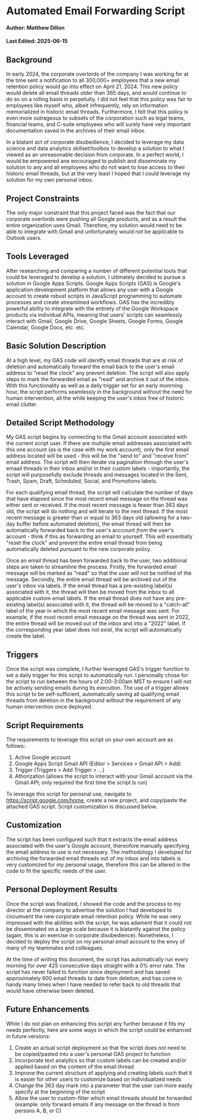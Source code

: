 # Automated Email Forwarding Script
#### Author: Matthew Dillon
#### Last Edited: 2025-06-15


## Background
In early 2024, the corporate overlords of the company I was working for at the time sent a notification to all 300,000+ employees that a new email retention policy would go into effect on April 21, 2024. This new policy would delete all email threads older than 365 days, and would continue to do so on a rolling basis in perpetuity. I did not feel that this policy was fair to employees like myself who, albeit infrequently, rely on information memorialized in historic email threads. Furthermore, I felt that this policy is even more outrageous to subsets of the corporation such as legal teams, financial teams, and C-suite employees who will surely have very important documentation saved in the archives of their email inbox.

In a blatant act of corporate disobedience, I decided to leverage my data science and data analytics skillset/toolbox to develop a solution to what I viewed as an unreasonable decision from corporate. In a perfect world, I would be empowered ane encouraged to publish and disseminate my solution to any and all employees who do not want to lose access to their historic email threads, but at the very least I hoped that I could leverage my solution for my own personal inbox.

## Project Constraints
The only major constraint that this project faced was the fact that our corporate overlords were pushing all Google products, and as a result the entire organization uses Gmail. Therefore, my solution would need to be able to integrate with Gmail and unfortunately would not be applicable to Outlook users.

## Tools Leveraged
After researching and comparing a number of different potential tools that could be leveraged to develop a solution, I ultimately decided to pursue a solution in Google Apps Scripts. Google Apps Scripts (GAS) is Google's application development platform that allows any user with a Google account to create robust scripts in JavaScript programming to automate processes and create streamlined workflows. GAS has the incredibly powerful ability to integrate with the entirety of the Google Workspace products via individual APIs, meaning that users' scripts can seamlessly interact with Gmail, Google Drive, Google Sheets, Google Forms, Google Calendar, Google Docs, etc. etc.

## Basic Solution Description
At a high level, my GAS code will idenitfy email threads that are at risk of deletion and automatically forward the email back to the user's email address to "reset the clock" any prevent deletion. The script will also apply steps to mark the forwarded email as "read" and archive it out of the inbox. With this functionality as well as a daily trigger set for an early monrning hour, the script performs seamlessly in the background without the need for human intervention, all the while keeping the user's inbox free of historic email clutter.


## Detailed Script Methodology
My GAS script begins by connecting to the Gmail account associated with the current script user. If there are multiple email addresses associated with this one account (as is the case with my work account), only the first email address located will be used - this will be the "send to" and "receive from" email address. The script will then iterate via pagination through the user's emaail threads in their inbox and/or in their custom labels - importantly, the script will purposefully exclude threads and messages located in the Sent, Trash, Spam, Draft, Scheduled, Social, and Promotions labels. 

For each qualifying email thread, the script will calculate the number of days that have elapsed since the most recent email message on the thread was either sent or received. If the most recent message is fewer than 363 days old, the script will do nothing and will iterate to the next thread. If the most recent message is greater than or equal to 363 days old (allowing for a two-day buffer before automated deletion), the email thread will then be automatically forwarded back <i>to</i> the user's acccount <i>from</i> the user's account - think if this as forwarding an email to yourself. This will essentially "reset the clock" and prevent the entire email thread from being automatically deleted pursuant to the new corporate policy.

Once an email thread has been forwarded back to the user, two additional steps are taken to streamline the process. Firstly, the forwarded email message will be marked as "read" so that the user will not be notified of the message. Secondly, the entire email thread will be archived out of the user's inbox via labels. If the email thread has a pre-existing label(s) associated with it, the thread will then be moved from the inbox to all applicable custom email labels. If the email thread does not have any pre-existing label(s) associated with it, the thread will be moved to a "catch-all" label of the year in which the most recent email message was sent. For example, if the most recent email message on the thread was sent in 2022, the entire thread will be moved out of the inbox and into a "2022" label. If the corresponding year label does not exist, the script will automatically create the label.


## Triggers
Once the script was complete, I further leveraged GAS's trigger function to set a daily trigger for this script to automatically run. I personally chose for the script to run between the hours of 2:00-3:00am MST to ensure I will not be actively sending emails during its execution. The use of a trigger allows this script to be self-sufficient, automatically saving all qualifying email threads from deletion in the background without the requirement of any human intervention once deployed.


## Script Requirements
The requirements to leverage this script on your own account are as follows:
1. Active Google account
2. Google Apps Script Gmail API (Editor > Services > Gmail API > Add)
3. Trigger (Triggers > Add Trigger > ...)
4. Athorization (allows the script to interact with your Gmail account via the Gmail API; only required the first time the script is run)

To leverage this script for perosnal use, navigate to https://script.google.com/home, create a new project, and copy/paste the attached GAS script. Script customization is discussed below.


## Customization
The script has been configured such that it extracts the email address associated with the user's Google account, thereofore manually specifying the email address to use is not necessary. The methodology I developed for archiving the forwarded email threads out of my inbox and into labels is very customized for my personal usage, therefore this can be altered in the code to fit the specific needs of the user.

## Personal Deployment Results
Once the script was finalized, I showed the code and the process to my director at the company to advertise the solution I had developed to circumvent the new corporate email retention policy. While he was very impressed with the abilities with the script, he was adament that it could not be disseminated on a large scale because it is blatantly against the policy (again, this is an exercise in corporate disobedience). Nonetheless, I decided to deploy the script on my personal email account to the envy of many of my teammates and colleagues.

At the time of writing this document, the script has automatically run every morning for over 425 consecutive days straight with a 0% error rate. The script has never failed to function since deployment and has saved approximately 600 email threads to date from deletion, and has come in handy many times when I have needed to refer back to old threads that would have otherwise been deleted.


## Future Enhancements
While I do not plan on enhancing this script any further because it fits my needs perfectly, here are some ways in which the script could be enhanced in future versions:
1. Create an actual script deployment so that the script does not need to be copied/pasted into a user's personal GAS project to function
2. Incorporate text analytics so that custom labels can be created and/or applied based on the content of the email thread
3. Improve the current structure of applying and creating labels such that it is easier for other users to customize based on individualized needs
4. Change the 363 day mark into a parameter that the user can more easily specify at the beginning of the script
5. Allow the user to custom-filter which email threads should be forwarded (example: only forward emails if any message on the thread is from persons A, B, or C)
